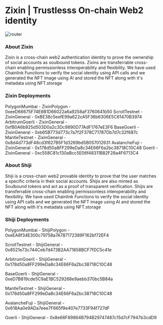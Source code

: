 # Zixin | Trustlesss On-chain Web2 identity

![router](https://github.com/gabrielantonyxaviour/zixin-idappathon-frontend/assets/79229998/14acea1d-cb25-4477-8322-ae7f9aed1ce9)

### About Zixin
Zixin is a cross-chain web2 authentication identity to prove the ownership of social accounts as soulbound tokens.
Zixins are transferrable cross-chain enabling permissionless interoperability and flexibility. 
We have used Chainlink Functions to verify the social identity using API calls and we generated the NFT image using AI and stored the NFT along with it's metadata using NFT.storage

### Zixin Deployments

PolygonMumbai - ZixinPolygon -  0xeeD66675F74E8B1D66022a6a9258aF3760641b50
ScrollTestnet - ZixinGeneral - 0xBE38c5eefE99a622cA5F36b6306E5C61470B3974
ArbitrumGoerli - ZixinGeneral - 0xfB0A6b925d503D0a2c3Dc9890D77AdF1767eE3F6
BaseGoerli - ZixinGeneral - 0xb65B773d773c7a7f2F378C71787Db7d7c32f687c
MantleTestnet - ZixinGeneral - 0x8d4d773dF48cd3f827B5F1d3269bd5B057012631
AvalancheFuji - ZixinGeneral - 0x178d50a8FF299eDa8c34E66F6a2bc38718C10C48
Goerli - ZixinGeneral - 0xc558C81c130aBcc5E06f48311B82F28a4F6713C4

### About Shiji
Shiji is a cross-chain web2 provable identity to prove that the user matches a specific criteria in their social accounts.
Shijis are also minted as Soulbound tokens and act as a proof of transparent verification. 
Shijis are transferrable cross-chain enabling permissionless interoperability and flexibility. 
We have used Chainlink Functions to verify the social identity using API calls and we generated the NFT image using AI and stored the NFT along with it's metadata using NFT.storage

### Shiji Deployments

PolygonMumbai - ShijiPolygon -  0xeEA8f34E300c79758a7A787172389F162bf72EF4

ScrollTestnet - ShijiGeneral - 0x8521e73c744Ceb7d473B2AA71858BCF7fDC5c41e

ArbitrumGoerli - ShijiGeneral - 0x178d50a8FF299eDa8c34E66F6a2bc38718C10C48

BaseGoerli - ShijiGeneral - 0xeD7B819cde5C9aE1BC529268e9aebb370bc5B84a

MantleTestnet - ShijiGeneral - 0x178d50a8FF299eDa8c34E66F6a2bc38718C10C48

AvalancheFuji - ShijiGeneral - 0x618Aa0e9ADa7eee7F665f9e407e7733F94f727dF

Goerli - ShijiGeneral - 0x8e66F89864B794B29747487c15d7cF7947b3cdD9
